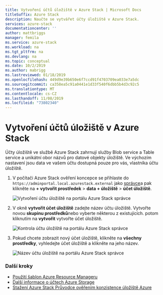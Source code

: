 ```yaml
---
title: Vytvoření účtů úložiště v Azure Stack | Microsoft Docs
titleSuffix: Azure Stack
description: Naučte se vytvářet účty úložiště v Azure Stack.
services: azure-stack
documentationcenter: ''
author: mattbriggs
manager: femila
ms.service: azure-stack
ms.workload: na
ms.tgt_pltfrm: na
ms.devlang: na
ms.topic: conceptual
ms.date: 10/2/2019
ms.author: mabrigg
ms.lastreviewed: 01/18/2019
ms.openlocfilehash: 449d9e39b650e6f7ccd91f4703709ea033e7a5dc
ms.sourcegitcommit: ca358ea5c91a0441e1d33f540f6dbb5b4d3c92c5
ms.translationtype: MT
ms.contentlocale: cs-CZ
ms.lasthandoff: 11/08/2019
ms.locfileid: "73802340"
---
```

# <a name="create-storage-accounts-in-azure-stack"></a>Vytvoření účtů úložiště v Azure Stack

Účty úložiště ve službě Azure Stack zahrnují služby Blob service a Table service a unikátní obor názvů pro datové objekty úložiště. Ve výchozím nastavení jsou data ve vašem účtu dostupná pouze pro vás, vlastníka účtu úložiště.

1. V počítači Azure Stack ověření koncepce se přihlaste do `https://adminportal.local.azurestack.external` jako [správce](../asdk/asdk-connect.md)a pak klikněte na **+ vytvořit prostředek** > **data + úložiště** > **účet úložiště**.

   ![Vytvoření účtu úložiště na portálu Azure Stack správce](media/azure-stack-provision-storage-account/image01.png)

2. V okně **vytvořit účet úložiště** zadejte název účtu úložiště. Vytvořte novou **skupinu prostředků**nebo vyberte některou z existujících. potom kliknutím na **vytvořit** vytvořte účet úložiště.

   ![Kontrola účtu úložiště na portálu Azure Stack správce](media/azure-stack-provision-storage-account/image02.png)

3. Pokud chcete zobrazit nový účet úložiště, klikněte na **všechny prostředky**, vyhledejte účet úložiště a klikněte na jeho název.

    ![Název účtu úložiště na portálu Azure Stack správce](media/azure-stack-provision-storage-account/image03.png)

### <a name="next-steps"></a>Další kroky

- [Použití šablon Azure Resource Manageru](../user/azure-stack-arm-templates.md)
- [Další informace o účtech Azure Storage](/azure/storage/common/storage-create-storage-account)
- [Stažení Azure Stack Průvodce ověřením konzistence úložiště Azure](https://aka.ms/azurestacktp1doc)
